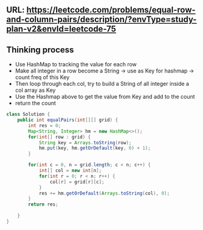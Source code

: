 ## URL: https://leetcode.com/problems/equal-row-and-column-pairs/description/?envType=study-plan-v2&envId=leetcode-75


## Thinking process
- Use HashMap to tracking the value for each row
- Make all integer in a row become a String -> use as Key for hashmap -> count freq of this Key
- Then loop through each col, try to build a String of all integer inside a col array as Key
- Use the Hashmap above to get the value from Key and add to the count
- return the count


```java
class Solution {
    public int equalPairs(int[][] grid) {
        int res = 0;
        Map<String, Integer> hm = new HashMap<>();
        for(int[] row : grid) {
            String key = Arrays.toString(row);
            hm.put(key, hm.getOrDefault(key, 0) + 1);
        }

        for(int c = 0, n = grid.length; c < n; c++) {
            int[] col = new int[n];
            for(int r = 0; r < n; r++) {
                col[r] = grid[r][c];
            }
            res += hm.getOrDefault(Arrays.toString(col), 0);
        }
        return res;
        
    }
}
```